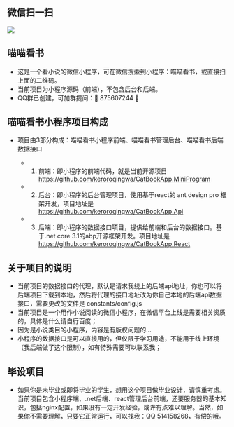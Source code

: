 ## 微信扫一扫
<img src="https://www.somethingwhat.com/catbook_qrcode.jpg"/>


## 喵喵看书
- 这是一个看小说的微信小程序，可在微信搜索到小程序：喵喵看书，或直接扫上面的二维码。
- 当前项目为小程序源码（前端），不包含后台和后端。
- QQ群已创建，可加群提问：🎉 875607244 🎉


## 喵喵看书小程序项目构成

- 项目由3部分构成：喵喵看书小程序前端、喵喵看书管理后台、喵喵看书后端数据接口

  - 1. 前端：即小程序的前端代码，就是当前开源项目 https://github.com/keroroqingwa/CatBookApp.MiniProgram
  - 2. 后台：即小程序的后台管理项目，使用基于react的 ant design pro 框架开发，项目地址是 https://github.com/keroroqingwa/CatBookApp.Api
  - 3. 后端：即小程序的数据接口项目，提供给前端和后台的数据接口。基于.net core 3.1的abp开源框架开发。项目地址是 https://github.com/keroroqingwa/CatBookApp.React


## 关于项目的说明
- 当前项目的数据接口的代理，默认是请求我线上的后端api地址，你也可以将后端项目下载到本地，然后将代理的接口地址改为你自己本地的后端api数据接口，需要更改的文件是 constants/config.js
- 当前项目是一个用作小说阅读的微信小程序，在微信平台上线是需要相关资质的，具体是什么请自行百度；
- 因为是小说类目的小程序，内容是有版权问题的...
- 小程序的数据接口是可以直接用的，但仅限于学习用途，不能用于线上环境（我后端做了这个限制），如有特殊需要可以联系我；

## 毕设项目
- 如果你是未毕业或即将毕业的学生，想用这个项目做毕业设计，请慎重考虑。当前项目包含小程序端、.net后端、react管理后台前端，还要服务器的基本知识，包括nginx配置，如果没有一定开发经验，或许有点难以理解。当然，如果你不需要理解，只要它正常运行，可以找我：QQ 514158268，有偿的哦。
